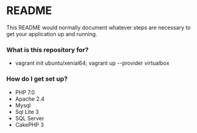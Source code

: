# README #

This README would normally document whatever steps are necessary to get your application up and running.

### What is this repository for? ###

* vagrant init ubuntu/xenial64; vagrant up --provider virtualbox

### How do I get set up? ###

* PHP 7.0
* Apache 2.4
* Mysql
* Sql Lite 3
* SQL Server
* CakePHP 3